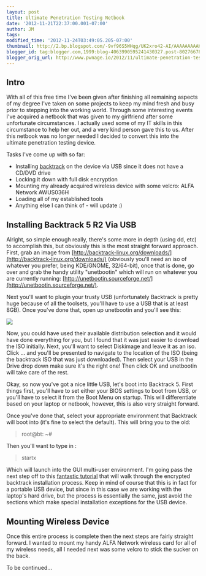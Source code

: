```yaml
---
layout: post
title: Ultimate Penetration Testing Netbook
date: '2012-11-21T22:37:00.001-07:00'
author: JM
tags: 
modified_time: '2012-11-24T03:49:05.205-07:00'
thumbnail: http://2.bp.blogspot.com/-9vf96S5WHqg/UK2xro42-AI/AAAAAAAAAKQ/DEenxK5p-M8/s72-c/Screen+Shot+2012-11-22+at+3.00.43+PM.png
blogger_id: tag:blogger.com,1999:blog-4063990595241430327.post-8027667875299510669
blogger_orig_url: http://www.pwnage.io/2012/11/ultimate-penetration-testing-netbook.html
---
```


## Intro

With all of this free time I've been given after finishing all remaining aspects of my degree I've taken on some projects to keep my mind fresh and busy prior to stepping into the working world. Through some interesting events I've acquired a netbook that was given to my girlfriend after some unfortunate circumstances. I actually used some of my IT skills in this circumstance to help her out, and a very kind person gave this to us. After this netbook was no longer needed I decided to convert this into the ultimate penetration testing device.

Tasks I've come up with so far:

- Installing [backtrack](http://backtrack-linux.org/) on the device via USB since it does not have a CD/DVD drive
- Locking it down with full disk encryption
- Mounting my already acquired wireless device with some velcro: ALFA Network AWUS036H
- Loading all of my established tools
- Anything else I can think of - will update :)

## Installing Backtrack 5 R2 Via USB

Alright, so simple enough really, there's some more in depth (using dd, etc) to accomplish this, but obviously this is the most straight forward approach. First, grab an image from [http://backtrack-linux.org/downloads/](http://backtrack-linux.org/downloads/) (obviously you'll need an iso of whatever you prefer, being KDE/GNOME, 32/64-bit), once that is done, go over and grab the handy utility "unetbootin" which will run on whatever you are currently running: [http://unetbootin.sourceforge.net/](http://unetbootin.sourceforge.net/). 

Next you'll want to plugin your trusty USB (unfortunately Backtrack is pretty huge because of all the toolsets, you'll have to use a USB that is at least 8GB). Once you've done that, open up unetbootin and you'll see this:

[![](http://2.bp.blogspot.com/-9vf96S5WHqg/UK2xro42-AI/AAAAAAAAAKQ/DEenxK5p-M8/s400/Screen+Shot+2012-11-22+at+3.00.43+PM.png)](http://2.bp.blogspot.com/-9vf96S5WHqg/UK2xro42-AI/AAAAAAAAAKQ/DEenxK5p-M8/s1600/Screen+Shot+2012-11-22+at+3.00.43+PM.png)

Now, you could have used their available distribution selection and it would have done everything for you, but I found that it was just easier to download the ISO initially. Next, you'll want to select Diskimage and leave it as an iso. Click ... and you'll be presented to navigate to the location of the ISO (being the backtrack ISO that was just downloaded). Then select your USB in the Drive drop down make sure it's the right one! Then click OK and unetbootin will take care of the rest.

Okay, so now you've got a nice little USB, let's boot into Backtrack 5. First things first, you'll have to set either your BIOS settings to boot from USB, or you'll have to select it from the Boot Menu on startup. This will differentiate based on your laptop or netbook, however, this is also very straight forward.

Once you've done that, select your appropriate environment that Backtrack will boot into (it's fine to select the default). This will bring you to the old:

> root@bt: ~#

Then you'll want to type in :

> startx

Which will launch into the GUI multi-user environment. I'm going pass the next step off to this [fantastic tutorial](http://www.infosecramblings.com/backtrack/backtrack-5-bootable-usb-thumb-drive-with-full-disk-encryption/) that will walk through the encrypted backtrack installation process. Keep in mind of course that this is in fact for a portable USB device, but since in this case we are working with the laptop's hard drive, but the process is essentially the same, just avoid the sections which make special installation exceptions for the USB device.

## Mounting Wireless Device
Once this entire process is complete then the next steps are fairly straight forward. I wanted to mount my handy ALFA Network wireless card for all of my wireless needs, all I needed next was some velcro to stick the sucker on the back.

To be continued...
